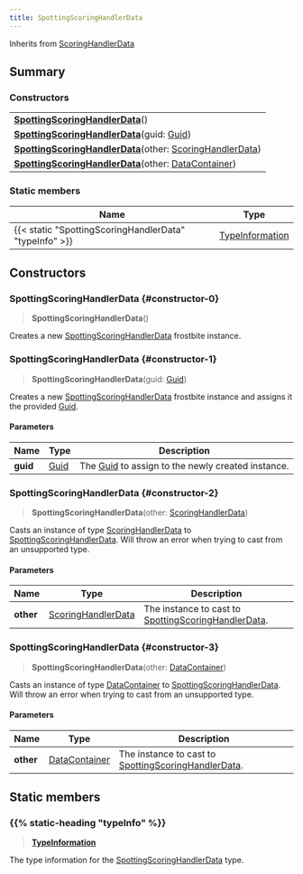 ```yaml
---
title: SpottingScoringHandlerData
---
```


Inherits from [ScoringHandlerData](/vext/ref/fb/scoringhandlerdata)

## Summary

### Constructors

|  |
| --- |
| **[SpottingScoringHandlerData](#constructor-0)**() |
| **[SpottingScoringHandlerData](#constructor-1)**(guid: [Guid](/vext/ref/shared/type/guid)) |
| **[SpottingScoringHandlerData](#constructor-2)**(other: [ScoringHandlerData](/vext/ref/fb/scoringhandlerdata)) |
| **[SpottingScoringHandlerData](#constructor-3)**(other: [DataContainer](/vext/ref/shared/type/datacontainer)) |

### Static members

| Name | Type |
| ---- | ---- |
| {{< static "SpottingScoringHandlerData" "typeInfo" >}} | [TypeInformation](/vext/ref/shared/type/typeinformation) |

## Constructors

### SpottingScoringHandlerData {#constructor-0}

> **SpottingScoringHandlerData**()

Creates a new [SpottingScoringHandlerData](/vext/ref/fb/spottingscoringhandlerdata) frostbite instance.

### SpottingScoringHandlerData {#constructor-1}

> **SpottingScoringHandlerData**(guid: [Guid](/vext/ref/shared/type/guid))

Creates a new [SpottingScoringHandlerData](/vext/ref/fb/spottingscoringhandlerdata) frostbite instance and assigns it the provided [Guid](/vext/ref/shared/type/guid).

#### Parameters

| Name | Type | Description |
| ---- | ---- | ----------- |
| **guid** | [Guid](/vext/ref/shared/type/guid) | The [Guid](/vext/ref/shared/type/guid) to assign to the newly created instance. |

### SpottingScoringHandlerData {#constructor-2}

> **SpottingScoringHandlerData**(other: [ScoringHandlerData](/vext/ref/fb/scoringhandlerdata))

Casts an instance of type [ScoringHandlerData](/vext/ref/fb/scoringhandlerdata) to [SpottingScoringHandlerData](/vext/ref/fb/spottingscoringhandlerdata). Will throw an error when trying to cast from an unsupported type.

#### Parameters

| Name | Type | Description |
| ---- | ---- | ----------- |
| **other** | [ScoringHandlerData](/vext/ref/fb/scoringhandlerdata) | The instance to cast to [SpottingScoringHandlerData](/vext/ref/fb/spottingscoringhandlerdata). |

### SpottingScoringHandlerData {#constructor-3}

> **SpottingScoringHandlerData**(other: [DataContainer](/vext/ref/shared/type/datacontainer))

Casts an instance of type [DataContainer](/vext/ref/shared/type/datacontainer) to [SpottingScoringHandlerData](/vext/ref/fb/spottingscoringhandlerdata). Will throw an error when trying to cast from an unsupported type.

#### Parameters

| Name | Type | Description |
| ---- | ---- | ----------- |
| **other** | [DataContainer](/vext/ref/shared/type/datacontainer) | The instance to cast to [SpottingScoringHandlerData](/vext/ref/fb/spottingscoringhandlerdata). |

## Static members

### {{% static-heading "typeInfo" %}}

> **[TypeInformation](/vext/ref/shared/type/typeinformation)**

The type information for the [SpottingScoringHandlerData](/vext/ref/fb/spottingscoringhandlerdata) type.

